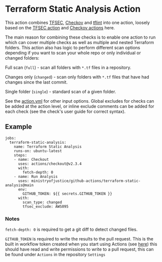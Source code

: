 # Terraform Static Analysis Action

This action combines [TFSEC](https://github.com/tfsec/tfsec), [Checkov](https://github.com/bridgecrewio/checkov) and [tflint](https://github.com/terraform-linters/tflint) into one action, loosely based on the [TFSEC action](https://github.com/triat/terraform-security-scan) and [Checkov actions](https://github.com/bridgecrewio/checkov-action) here.

The main reason for combining these checks is to enable one action to run which can cover multiple checks as well as multiple and nested Terraform folders.  This action also has logic to perform different scan options depending if you want to scan your whole repo or only individual or changed folders:

Full scan (`full`) - scan all folders with `*.tf` files in a repository.

Changes only (`changed`) - scan only folders with `*.tf` files that have had changes since the last commit.

Single folder (`single`) - standard scan of a given folder.

See the [action.yml](action.yml) for other input options. Global excludes for checks can be added at the action level, or inline exclude comments can be added for each check (see the check's user guide for correct syntax).

## Example

```
jobs:
  terraform-static-analysis:
    name: Terraform Static Analysis
    runs-on: ubuntu-latest
    steps:
    - name: Checkout
      uses: actions/checkout@v2.3.4
      with:
        fetch-depth: 0
    - name: Run Analysis
      uses: ministryofjustice/github-actions/terraform-static-analysis@main
      env:
        GITHUB_TOKEN: ${{ secrets.GITHUB_TOKEN }}
      with:
        scan_type: changed
        tfsec_exclude: AWS095
```

### Notes

`fetch-depth: 0` is required to get a git diff to detect changed files.

`GITHUB_TOKEN` is required to write the results to the pull request. This is the built in workflow token created when you start using Actions (see [here](https://docs.github.com/en/actions/reference/authentication-in-a-workflow)) this should have read and write permissions to write to a pull request, this can be found under `Actions` in the repository `Settings`
